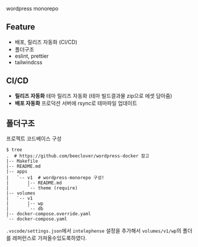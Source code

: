 wordpress monorepo

## Feature

- 배포, 릴리즈 자동화 (CI/CD)
- 폴더구조
- eslint, prettier
- tailwindcss

## CI/CD

- **릴리즈 자동화** 테마 릴리즈 자동화 (테마 빌드결과물 zip으로 에셋 담아줌)
- **배포 자동화** 프로덕션 서버에 rsync로 테마파일 업데이트

## 폴더구조

프로젝트 코드베이스 구성

```shell
$ tree
.  # https://github.com/beeclover/wordpress-docker 참고
|-- Makefile
|-- README.md
|-- apps
|   `-- v1  # wordpress-monorepo 구성!
|       |-- README.md
|       `-- theme (require)
|-- volumes
|   `-- v1
|       |-- wp
|       `-- db
|-- docker-compose.override.yaml
`-- docker-compose.yaml
```

`.vscode/settings.json`에서 `intelephense` 설정을 추가해서 `volumes/v1/wp`의 폴더를 레퍼런스로 가져올수있도록하였다.
